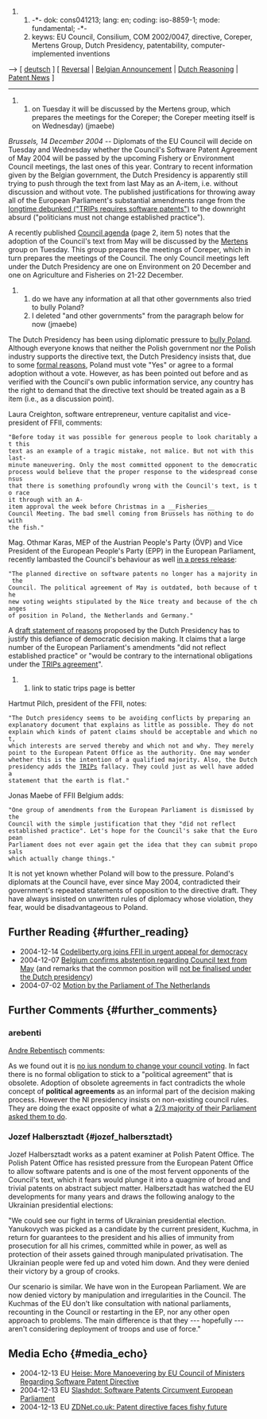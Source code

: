 1.  1.  -\*- dok: cons041213; lang: en; coding: iso-8859-1; mode:
        fundamental; -\*-
    2.  keyws: EU Council, Consilium, COM 2002/0047, directive, Coreper,
        Mertens Group, Dutch Presidency, patentability,
        computer-implemented inventions

\--\> \[ [ deutsch](Cons041213De "wikilink") \] \[ [
Reversal](ConsRevers04En "wikilink") \| [ Belgian
Announcement](Belg041207En "wikilink") \| [ Dutch
Reasoning](Cons041203En "wikilink") \| [ Patent
News](SwpatcninoEn "wikilink") \]

------------------------------------------------------------------------

1.  1.  on Tuesday it will be discussed by the Mertens group, which
        prepares the meetings for the Coreper; the Coreper meeting
        itself is on Wednesday) (jmaebe)

*Brussels, 14 December 2004 \--* Diplomats of the EU Council will decide
on Tuesday and Wednesday whether the Council\'s Software Patent
Agreement of May 2004 will be passed by the upcoming Fishery or
Environment Council meetings, the last ones of this year. Contrary to
recent information given by the Belgian government, the Dutch Presidency
is apparently still trying to push through the text from last May as an
A-item, i.e. without discussion and without vote. The published
justifications for throwing away all of the European Parliament\'s
substantial amendments range from the [longtime debunked (\"TRIPs
requires software
patents\")](http://swpat.ffii.org/analysis/trips/index.en.html "wikilink")
to the downright absurd (\"politicians must not change established
practice\").

A recently published [Council
agenda](http://register.consilium.eu.int/pdf/en/04/st15/st15967.en04.pdf "wikilink")
(page 2, item 5) notes that the adoption of the Council\'s text from May
will be discussed by the
[Mertens](http://www.ukrep.be/jargon.html "wikilink") group on Tuesday.
This group prepares the meetings of Coreper, which in turn prepares the
meetings of the Council. The only Council meetings left under the Dutch
Presidency are one on Environment on 20 December and one on Agriculture
and Fisheries on 21-22 December.

1.  1.  do we have any information at all that other governments also
        tried to bully Poland?
    2.  I deleted \"and other governments\" from the paragraph below for
        now (jmaebe)

The Dutch Presidency has been using diplomatic pressure to [ bully
Poland](Nlpl0411En "wikilink"). Although everyone knows that neither the
Polish government nor the Polish industry supports the directive text,
the Dutch Presidency insists that, due to some [ formal
reasons](ConsReversEn "wikilink"), Poland must vote \"Yes\" or agree to
a formal adoption without a vote. However, as has been pointed out
before and as verified with the Council\'s own public information
service, any country has the right to demand that the directive text
should be treated again as a B item (i.e., as a discussion point).

Laura Creighton, software entrepreneur, venture capitalist and
vice-president of FFII, comments:

`"Before today it was possible for generous people to look charitably at this`\
`text as an example of a tragic mistake, not malice. But not with this`\
`last-minute maneuvering. Only the most committed opponent to the democratic`\
`process would believe that the proper response to the widespread consensus`\
`that there is something profoundly wrong with the Council's text, is to race`\
`it through with an A-item approval the week before Christmas in a __Fisheries__`\
`Council Meeting. The bad smell coming from Brussels has nothing to do with`\
`the fish."`

Mag. Othmar Karas, MEP of the Austrian People\'s Party (ÖVP) and Vice
President of the European People\'s Party (EPP) in the European
Parliament, recently lambasted the Council\'s behaviour as well [in a
press
release](http://www.othmar-karas.at/ok.php?ok=new_presse_zeigen.php&id=226 "wikilink"):

`"The planned directive on software patents no longer has a majority in the`\
`Council. The political agreement of May is outdated, both because of the`\
`new voting weights stipulated by the Nice treaty and because of the changes`\
`of position in Poland, the Netherlands and Germany."`

A [ draft statement of reasons](Cons041203En "wikilink") proposed by the
Dutch Presidency has to justify this defiance of democratic decision
making. It claims that a large number of the European Parliament\'s
amendments \"did not reflect established practice\" or \"would be
contrary to the international obligations under the [TRIPs
agreement](http://swpat.ffii.org/analysis/trips/index.en.html "wikilink")\".

1.  1.  link to static trips page is better

Hartmut Pilch, president of the FFII, notes:

`"The Dutch presidency seems to be avoiding conflicts by preparing an`\
`explanatory document that explains as little as possible. They do not`\
`explain which kinds of patent claims should be acceptable and which not,`\
`which interests are served thereby and which not and why. They merely`\
`point to the European Patent Office as the authority. One may wonder`\
`whether this is the intention of a qualified majority. Also, the Dutch`\
`presidency adds the `[`TRIPs`](TRIPs "wikilink")` fallacy. They could just as well have added a`\
`statement that the earth is flat."`

Jonas Maebe of FFII Belgium adds:

`"One group of amendments from the European Parliament is dismissed by the`\
`Council with the simple justification that they "did not reflect`\
`established practice". Let's hope for the Council's sake that the European`\
`Parliament does not ever again get the idea that they can submit proposals`\
`which actually change things."`

It is not yet known whether Poland will bow to the pressure. Poland\'s
diplomats at the Council have, ever since May 2004, contradicted their
government\'s repeated statements of opposition to the directive draft.
They have always insisted on unwritten rules of diplomacy whose
violation, they fear, would be disadvantageous to Poland.

## Further Reading {#further_reading}

-   2004-12-14 [Codeliberty.org joins FFII in urgent appeal for
    democracy](http://codeliberty.org/?fullstory=00013 "wikilink")
-   2004-12-07 [ Belgium confirms abstention regarding Council text from
    May](Belg041207En "wikilink") (and remarks that the common position
    will [ not be finalised under the Dutch
    presidency](Delay041207En "wikilink"))
-   2004-07-02 [Motion by the Parliament of The
    Netherlands](http://kwiki.ffii.org/NlVote040701En "wikilink")

## Further Comments {#further_comments}

### arebenti

[ Andre Rebentisch](AndreRebentischEn "wikilink") comments:

As we found out it is [ no ius nondum to change your council
voting](ConsReversEn "wikilink"). In fact there is no formal obligation
to stick to a \"political agreement\" that is obsolete. Adoption of
obsolete agreements in fact contradicts the whole concept of **political
agreements** as an informal part of the decision making process. However
the Nl presidency insists on non-existing council rules. They are doing
the exact opposite of what a [ 2/3 majority of their Parliament asked
them to do](NlVote040701En "wikilink").

### Jozef Halbersztadt {#jozef_halbersztadt}

Jozef Halbersztadt works as a patent examiner at Polish Patent Office.
The Polish Patent Office has resisted pressure from the European Patent
Office to allow software patents and is one of the most fervent
opponents of the Council\'s text, which it fears would plunge it into a
quagmire of broad and trivial patents on abstract subject matter.
Halbersztadt has watched the EU developments for many years and draws
the following analogy to the Ukrainian presidential elections:

\"We could see our fight in terms of Ukrainian presidential election.
Yanukovych was picked as a candidate by the current president, Kuchma,
in return for guarantees to the president and his allies of immunity
from prosecution for all his crimes, committed while in power, as well
as protection of their assets gained through manipulated privatisation.
The Ukrainian people were fed up and voted him down. And they were
denied their victory by a group of crooks.

Our scenario is similar. We have won in the European Parliament. We are
now denied victory by manipulation and irregularities in the Council.
The Kuchmas of the EU don\'t like consultation with national
parliaments, recounting in the Council or restarting in the EP, nor any
other open approach to problems. The main difference is that they \-\--
hopefully \-\-- aren\'t considering deployment of troops and use of
force.\"

## Media Echo {#media_echo}

-   2004-12-13 EU [Heise: More Manoevering by EU Council of Ministers
    Regarding Software Patent
    Directive](http://www.heise.de/english/newsticker/news/54199 "wikilink")
-   2004-12-13 EU [Slashdot: Software Patents Circumvent European
    Parliament](http://yro.slashdot.org/article.pl?sid=04/12/13/1248202&tid=155&tid=219 "wikilink")
-   2004-12-13 EU [ZDNet.co.uk: Patent directive faces fishy
    future](http://news.zdnet.co.uk/software/0,39020381,39180705,00.htm "wikilink")
